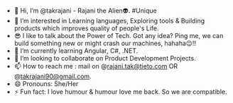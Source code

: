 - 👋 Hi, I’m @takrajani - Rajani the Alien👽. #Unique
- 👀 I’m interested in Learning languages, Exploring tools & Building products which improves quality of people's Life.
- 😎 I like to talk about the Power of Tech. Got any idea? Ping me, we can build something new or might crash our machines, hahaha😉!! 
- 🌱 I’m currently learning Angular, C#, .NET.
- 💞️ I’m looking to collaborate on Product Development Projects.
- 📫 How to reach me : mail on @rajani.tak@tieto.com OR @takrajani90@gmail.com.
- 😄 Pronouns: She/Her
- ⚡ Fun fact: I love humour & humour love me back. So we are compatible.

<!---
takrajani/takrajani is a ✨ special ✨ repository because its `README.md` (this file) appears on your GitHub profile.
You can click the Preview link to take a look at your changes.
--->
